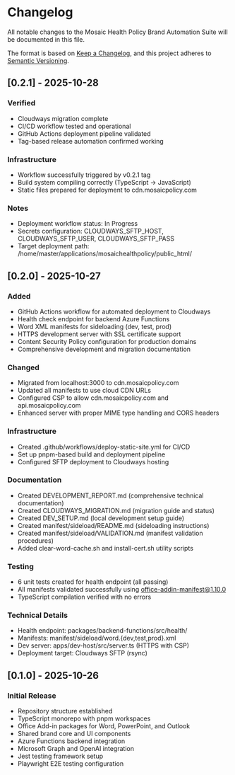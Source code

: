 # Changelog

All notable changes to the Mosaic Health Policy Brand Automation Suite will be documented in this file.

The format is based on [Keep a Changelog](https://keepachangelog.com/en/1.0.0/),
and this project adheres to [Semantic Versioning](https://semver.org/spec/v2.0.0.html).

## [0.2.1] - 2025-10-28

### Verified

- Cloudways migration complete
- CI/CD workflow tested and operational
- GitHub Actions deployment pipeline validated
- Tag-based release automation confirmed working

### Infrastructure

- Workflow successfully triggered by v0.2.1 tag
- Build system compiling correctly (TypeScript → JavaScript)
- Static files prepared for deployment to cdn.mosaicpolicy.com

### Notes

- Deployment workflow status: In Progress
- Secrets configuration: CLOUDWAYS_SFTP_HOST, CLOUDWAYS_SFTP_USER, CLOUDWAYS_SFTP_PASS
- Target deployment path: /home/master/applications/mosaichealthpolicy/public_html/

## [0.2.0] - 2025-10-27

### Added

- GitHub Actions workflow for automated deployment to Cloudways
- Health check endpoint for backend Azure Functions
- Word XML manifests for sideloading (dev, test, prod)
- HTTPS development server with SSL certificate support
- Content Security Policy configuration for production domains
- Comprehensive development and migration documentation

### Changed

- Migrated from localhost:3000 to cdn.mosaicpolicy.com
- Updated all manifests to use cloud CDN URLs
- Configured CSP to allow cdn.mosaicpolicy.com and api.mosaicpolicy.com
- Enhanced server with proper MIME type handling and CORS headers

### Infrastructure

- Created .github/workflows/deploy-static-site.yml for CI/CD
- Set up pnpm-based build and deployment pipeline
- Configured SFTP deployment to Cloudways hosting

### Documentation

- Created DEVELOPMENT_REPORT.md (comprehensive technical documentation)
- Created CLOUDWAYS_MIGRATION.md (migration guide and status)
- Created DEV_SETUP.md (local development setup guide)
- Created manifest/sideload/README.md (sideloading instructions)
- Created manifest/sideload/VALIDATION.md (manifest validation procedures)
- Added clear-word-cache.sh and install-cert.sh utility scripts

### Testing

- 6 unit tests created for health endpoint (all passing)
- All manifests validated successfully using office-addin-manifest@1.10.0
- TypeScript compilation verified with no errors

### Technical Details

- Health endpoint: packages/backend-functions/src/health/
- Manifests: manifest/sideload/word.{dev,test,prod}.xml
- Dev server: apps/dev-host/src/server.ts (HTTPS with CSP)
- Deployment target: Cloudways SFTP (rsync)

## [0.1.0] - 2025-10-26

### Initial Release

- Repository structure established
- TypeScript monorepo with pnpm workspaces
- Office Add-in packages for Word, PowerPoint, and Outlook
- Shared brand core and UI components
- Azure Functions backend integration
- Microsoft Graph and OpenAI integration
- Jest testing framework setup
- Playwright E2E testing configuration
